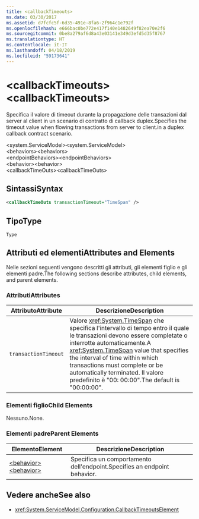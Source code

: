 ```yaml
---
title: <callbackTimeouts>
ms.date: 03/30/2017
ms.assetid: d7fcfc5f-6d35-491e-8fa6-2f964c1e792f
ms.openlocfilehash: e666bac0be772e417f140e1482649f82ea70e2f6
ms.sourcegitcommit: 0be8a279af6d8a43e03141e349d3efd5d35f8767
ms.translationtype: HT
ms.contentlocale: it-IT
ms.lasthandoff: 04/18/2019
ms.locfileid: "59173641"
---
```

# <a name="callbacktimeouts"></a><span data-ttu-id="8cbe0-101">\<callbackTimeouts></span><span class="sxs-lookup"><span data-stu-id="8cbe0-101">\<callbackTimeouts></span></span>
<span data-ttu-id="8cbe0-102">Specifica il valore di timeout durante la propagazione delle transazioni dal server al client in un scenario di contratto di callback duplex.</span><span class="sxs-lookup"><span data-stu-id="8cbe0-102">Specifies the timeout value when flowing transactions from server to client.in a duplex callback contract scenario.</span></span>  
  
 <span data-ttu-id="8cbe0-103">\<system.ServiceModel></span><span class="sxs-lookup"><span data-stu-id="8cbe0-103">\<system.ServiceModel></span></span>  
<span data-ttu-id="8cbe0-104">\<behaviors></span><span class="sxs-lookup"><span data-stu-id="8cbe0-104">\<behaviors></span></span>  
<span data-ttu-id="8cbe0-105">\<endpointBehaviors></span><span class="sxs-lookup"><span data-stu-id="8cbe0-105">\<endpointBehaviors></span></span>  
<span data-ttu-id="8cbe0-106">\<behavior></span><span class="sxs-lookup"><span data-stu-id="8cbe0-106">\<behavior></span></span>  
<span data-ttu-id="8cbe0-107">\<callbackTimeOuts></span><span class="sxs-lookup"><span data-stu-id="8cbe0-107">\<callbackTimeOuts></span></span>  
  
## <a name="syntax"></a><span data-ttu-id="8cbe0-108">Sintassi</span><span class="sxs-lookup"><span data-stu-id="8cbe0-108">Syntax</span></span>  
  
```xml  
<callbackTimeOuts transactionTimeout="TimeSpan" />
```  
  
## <a name="type"></a><span data-ttu-id="8cbe0-109">Tipo</span><span class="sxs-lookup"><span data-stu-id="8cbe0-109">Type</span></span>  
 `Type`  
  
## <a name="attributes-and-elements"></a><span data-ttu-id="8cbe0-110">Attributi ed elementi</span><span class="sxs-lookup"><span data-stu-id="8cbe0-110">Attributes and Elements</span></span>  
 <span data-ttu-id="8cbe0-111">Nelle sezioni seguenti vengono descritti gli attributi, gli elementi figlio e gli elementi padre.</span><span class="sxs-lookup"><span data-stu-id="8cbe0-111">The following sections describe attributes, child elements, and parent elements.</span></span>  
  
### <a name="attributes"></a><span data-ttu-id="8cbe0-112">Attributi</span><span class="sxs-lookup"><span data-stu-id="8cbe0-112">Attributes</span></span>  
  
|<span data-ttu-id="8cbe0-113">Attributo</span><span class="sxs-lookup"><span data-stu-id="8cbe0-113">Attribute</span></span>|<span data-ttu-id="8cbe0-114">Descrizione</span><span class="sxs-lookup"><span data-stu-id="8cbe0-114">Description</span></span>|  
|---------------|-----------------|  
|`transactionTimeout`|<span data-ttu-id="8cbe0-115">Valore <xref:System.TimeSpan> che specifica l'intervallo di tempo entro il quale le transazioni devono essere completate o interrotte automaticamente.</span><span class="sxs-lookup"><span data-stu-id="8cbe0-115">A <xref:System.TimeSpan> value that specifies the interval of time within which transactions must complete or be automatically terminated.</span></span> <span data-ttu-id="8cbe0-116">Il valore predefinito è "00: 00:00".</span><span class="sxs-lookup"><span data-stu-id="8cbe0-116">The default is "00:00:00".</span></span>|  
  
### <a name="child-elements"></a><span data-ttu-id="8cbe0-117">Elementi figlio</span><span class="sxs-lookup"><span data-stu-id="8cbe0-117">Child Elements</span></span>  
 <span data-ttu-id="8cbe0-118">Nessuno.</span><span class="sxs-lookup"><span data-stu-id="8cbe0-118">None.</span></span>  
  
### <a name="parent-elements"></a><span data-ttu-id="8cbe0-119">Elementi padre</span><span class="sxs-lookup"><span data-stu-id="8cbe0-119">Parent Elements</span></span>  
  
|<span data-ttu-id="8cbe0-120">Elemento</span><span class="sxs-lookup"><span data-stu-id="8cbe0-120">Element</span></span>|<span data-ttu-id="8cbe0-121">Descrizione</span><span class="sxs-lookup"><span data-stu-id="8cbe0-121">Description</span></span>|  
|-------------|-----------------|  
|[<span data-ttu-id="8cbe0-122">\<behavior></span><span class="sxs-lookup"><span data-stu-id="8cbe0-122">\<behavior></span></span>](../../../../../docs/framework/configure-apps/file-schema/wcf/behavior-of-endpointbehaviors.md)|<span data-ttu-id="8cbe0-123">Specifica un comportamento dell'endpoint.</span><span class="sxs-lookup"><span data-stu-id="8cbe0-123">Specifies an endpoint behavior.</span></span>|  
  
## <a name="see-also"></a><span data-ttu-id="8cbe0-124">Vedere anche</span><span class="sxs-lookup"><span data-stu-id="8cbe0-124">See also</span></span>

- <xref:System.ServiceModel.Configuration.CallbackTimeoutsElement>
